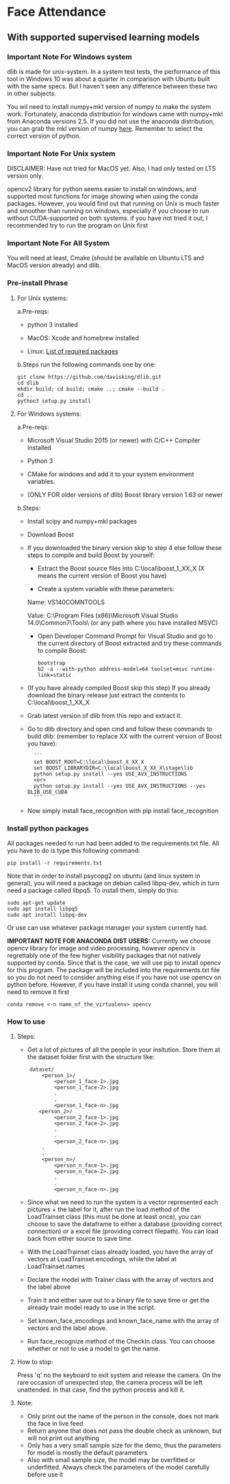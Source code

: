 # Face Attendance
## With supported supervised learning models

### Important Note For Windows system

dlib is made for unix-system. In a system test tests, the performance of this tool in Windows 10 was about a quarter in comparison with Ubuntu built with the same specs. But I haven't seen any difference between these two in other subjects.

You wil need to install numpy+mkl version of numpy to make the system work. Fortunately, anaconda distribution for windows came with numpy+mkl from Anaconda versions 2.5. If you did not use the anaconda distribution, you can grab the mkl version of numpy [here](https://www.lfd.uci.edu/~gohlke/pythonlibs/). Remember to select the correct version of python.

### Important Note For Unix system

DISCLAIMER: Have not tried for MacOS yet. Also, I had only tested on LTS version only.

opencv2 library for python seems easier to install on windows, and supported most functions for image showing when using the conda packages.
However, you would find out that running on Unix is much faster and smoother than running on windows, especially if you choose to run without CUDA-supported on both systems. if you have not tried it out, I recommended try to run the program on Unix first


### Important Note For All System

You will need at least, Cmake (should be available on Ubuntu LTS and MacOS version already) and dlib.


### Pre-install Phrase

1. For Unix systems:

    a.Pre-reqs:
	
	- python 3 installed

	- MacOS: Xcode and homebrew installed
	
	- Linux: [List of required packages](https://github.com/ageitgey/face_recognition/blob/master/Dockerfile#L6-L34)

    b.Steps run the following commands one by one:
    ```
    git clone https://github.com/davisking/dlib.git
    cd dlib
    mkdir build; cd build; cmake ..; cmake --build .
    cd ..
    python3 setup.py install
    ```

2. For Windows systems:

    a.Pre-reqs:

	- Microsoft Visual Studio 2015 (or newer) with C/C++ Compiler installed

	- Python 3

	- CMake for windows and add it to your system environment variables.

	- (ONLY FOR older versions of dlib) Boost library version 1.63 or newer

    b.Steps:

	- Install scipy and numpy+mkl packages

	- Download Boost
	
	- If you downloaded the binary version skip to step 4 else follow these steps to compile and build Boost by yourself:

		- Extract the Boost source files into C:\local\boost_1_XX_X (X means the current version of Boost you have)

		- Create a system variable with these parameters:

		Name: VS140COMNTOOLS

		Value: C:\Program Files (x86)\Microsoft Visual Studio 14.0\Common7\Tools\ (or any path where you have installed MSVC)

		- Open Developer Command Prompt for Visual Studio and go to the current directory of Boost extracted and try these commands to compile Boost:

            ```
            bootstrap
            b2 -a --with-python address-model=64 toolset=msvc runtime-link=static
            ```

	- (If you have already compiled Boost skip this step) If you already download the binary release just extract the contents to C:\local\boost_1_XX_X

	- Grab latest version of dlib from this repo and extract it.

	- Go to dlib directory and open cmd and follow these commands to build dlib: (remember to replace XX with the current version of Boost you have):

            ```
            set BOOST_ROOT=C:\local\boost_X_XX_X
            set BOOST_LIBRARYDIR=C:\local\boost_X_XX_X\stage\lib
            python setup.py install --yes USE_AVX_INSTRUCTIONS 
            <or> 
            python setup.py install --yes USE_AVX_INSTRUCTIONS --yes DLIB_USE_CUDA
            ```
	
	- Now simply install face_recognition with pip install face_recognition

### Install python packages

All packages needed to run had been added to the requirements.txt file. All you have to do is type this following command:
```
pip install -r requirements.txt
```
Note that in order to install psycopg2 on ubuntu (and linux system in general), you will need a package on debian called libpq-dev, which in turn need a package called libpq5.
To install them, simply do this:
```
sudo apt-get update
sudo apt install libpq5
sudo apt install libpq-dev
```

Or use can use whatever package manager your system currently had.

**IMPORTANT NOTE FOR ANACONDA DIST USERS:** 
Currently we choose opencv library for image and video processing, however opencv is regrettably one of the few higher visibility packages that not natively supported by conda. Since that is the case, we will use pip to install opencv for this program. The package will be included into the requirements.txt file so you do not need to consider anything else if you have not use opencv on python before. However, if you have install it using conda channel, you will need to remove it first

```
conda remove <-n name_of_the_virtualenv> opencv
```

### How to use

1. Steps:
	- Get a lot of pictures of all the people in your insitution. Store them at the dataset folder first with the structure like:
	```
        dataset/
            <person_1>/
                <person_1_face-1>.jpg
                <person_1_face-2>.jpg
                .
                .
                <person_1_face-n>.jpg
           <person_2>/
                <person_2_face-1>.jpg
                <person_2_face-2>.jpg
                .
                .
                <person_2_face-n>.jpg
            .
            .
            <person_n>/
                <person_n_face-1>.jpg
                <person_n_face-2>.jpg
                .
                .
                <person_n_face-n>.jpg
    ```

	- Since what we need to run the system is a vector represented each pictures + the label for it, after run the load method of the LoadTrainset class (this must be done at least once), you can choose to save the dataframe to either a database (providing correct connection) or a excel file (providing correct filepath). You can load back from either source to save time.

	- With the LoadTrainset class already loaded, you have the array of vectors at LoadTrainset.encodings, while the label at  LoadTrainset.names

	- Declare the model with Trainer class with the array of vectors and the label above

	- Train it and either save out to a binary file to save time or get the already train model ready to use in the script.

	- Set known\_face\_encodings and known\_face\_name with the array of vectors and the label above.

	- Run face\_recognize method of the CheckIn class. You can choose whether or not to use a model to get the name.

2. How to stop:

    Press 'q' no the keyboard to exit system and release the camera. On the rare occasion of unexpected stop, the camera process will be left unattended. In that case, find the python process and kill it.

3. Note:

    - Only print out the name of the person in the console, does not mark the face in live feed
    - Return anyone that does not pass the double check as unknown, but will not print out anything 
    - Only has a very small sample size for the demo, thus the parameters for model is mostly the default parameters
    - Also with small sample size, the model may be overfitted or underfitted. Always check the parameters of the model carefully before use it